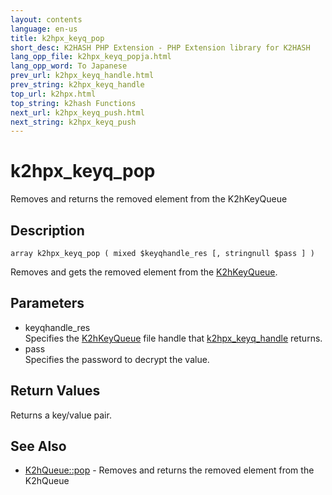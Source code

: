 ```yaml
---
layout: contents
language: en-us
title: k2hpx_keyq_pop
short_desc: K2HASH PHP Extension - PHP Extension library for K2HASH
lang_opp_file: k2hpx_keyq_popja.html
lang_opp_word: To Japanese
prev_url: k2hpx_keyq_handle.html
prev_string: k2hpx_keyq_handle
top_url: k2hpx.html
top_string: k2hash Functions
next_url: k2hpx_keyq_push.html
next_string: k2hpx_keyq_push
---
```


# k2hpx_keyq_pop
Removes and returns the removed element from the K2hKeyQueue

## Description
```
array k2hpx_keyq_pop ( mixed $keyqhandle_res [, stringnull $pass ] )
```
Removes and gets the removed element from the [K2hKeyQueue](k2hkq_class.html). 

## Parameters
- keyqhandle_res  
Specifies the [K2hKeyQueue](k2hkq_class.html) file handle that [k2hpx_keyq_handle](k2hpx_keyq_handle.html) returns.
- pass  
Specifies the password to decrypt the value.

## Return Values
Returns a key/value pair. 

## See Also
- [K2hQueue::pop](k2hq_pop.html) - Removes and returns the removed element from the K2hQueue

